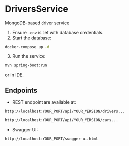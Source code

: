 # DriversService
MongoDB-based driver service

1. Ensure `.env` is set with database credentials.
2. Start the database:
```bash
docker-compose up -d
```
3. Run the service:
```bash
mvn spring-boot:run
```
   or in IDE.
## Endpoints

- REST endpoint are available at:
```bash
http://localhost:YOUR_PORT/api/YOUR_VERSION/drivers...
```
```bash
http://localhost:YOUR_PORT/api/YOUR_VERSION/cars...
```
- Swagger UI:
```bash
http://localhost:YOUR_PORT/swagger-ui.html
```
